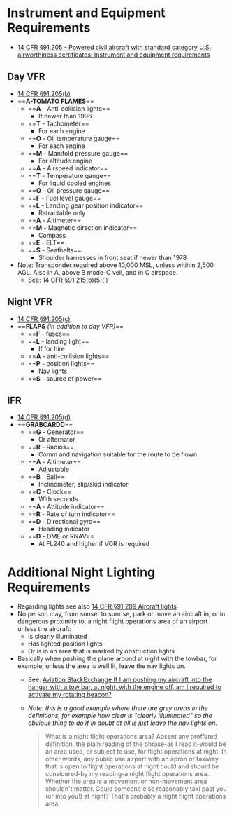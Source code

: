 # Instrument and Equipment Requirements

* [14 CFR &sect;91.205 - Powered civil aircraft with standard category U.S. airworthiness certificates: Instrument and equipment requirements](https://www.ecfr.gov/current/title-14/chapter-I/subchapter-F/part-91/subpart-C/section-91.205)

## Day VFR

* [14 CFR &sect;91.205(b)](https://www.ecfr.gov/current/title-14/part-91/section-91.205#p-91.205(b))
* ==**A-TOMATO FLAMES**==
  * ==**A** - Anti-collision lights==
    * If newer than 1996
  * ==**T** - Tachometer==
    * For each engine
  * ==**O** - Oil temperature gauge==
    * For each engine
  * ==**M** - Manifold pressure gauge==
    * For altitude engine
  * ==**A** - Airspeed indicator==
  * ==**T** - Temperature gauge==
    * For liquid cooled engines
  * ==**O** - Oil pressure gauge==
  * ==**F** - Fuel level gauge==
  * ==**L** - Landing gear position indicator==
    * Retractable only
  * ==**A** - Altimeter==
  * ==**M** - Magnetic direction indicator==
    * Compass
  * ==**E** - ELT==
  * ==**S** - Seatbelts==
    * Shoulder harnesses in front seat if newer than 1978
* Note: Transponder required above 10,000 MSL, unless witihin 2,500 AGL. Also in A, above B mode-C veil, and in C airspace.
  * See: [14 CFR &sect;91.215(b)(5)(i)](https://www.ecfr.gov/current/title-14/chapter-I/subchapter-F/part-91/subpart-C/section-91.215)

## Night VFR

* [14 CFR &sect;91.205(c)](https://www.ecfr.gov/current/title-14/part-91/section-91.205#p-91.205(c))
* ==**FLAPS** *(In addition to day VFR)*==
  * ==**F** - fuses==
  * ==**L** - landing light==
    * If for hire
  * ==**A** - anti-collision lights==
  * ==**P** - position lights==
    * Nav lights
  * ==**S** - source of power==

## IFR

* [14 CFR &sect;91.205(d)](https://www.ecfr.gov/current/title-14/part-91/section-91.205#p-91.205(d))
* ==**GRABCARDD**==
  * ==**G** - Generator==
    * Or alternator
  * ==**R** - Radios==
    * Comm and navigation suitable for the route to be flown
  * ==**A** - Altimeter==
    * Adjustable
  * ==**B** - Ball==
    * Inclinometer, slip/skid indicator
  * ==**C** - Clock==
    * With seconds
  * ==**A** - Attitude indicator==
  * ==**R** - Rate of turn indicator==
  * ==**D** - Directional gyro==
    * Heading indicator
  * ==**D** - DME or RNAV==
    * At FL240 and higher if VOR is required

# Additional Night Lighting Requirements

* Regarding lights see also [14 CFR &sect;91.209 Aircraft lights](https://www.ecfr.gov/current/title-14/chapter-I/subchapter-F/part-91/subpart-C/section-91.209)
* No person may, from sunset to sunrise, park or move an aircraft in, or in dangerous proximity to, a night flight operations area of an airport unless the aircraft:
  * Is clearly illuminated
  * Has lighted position lights
  * Or is in an area that is marked by obstruction lights
* Basically when pushing the plane around at night with the towbar, for example, unless the area is well lit, leave the nav lights on.
  * See: [Aviation StackExchange If I am pushing my aircraft into the hangar with a tow bar, at night, with the engine off, am I required to activate my rotating beacon?](https://aviation.stackexchange.com/questions/37097/if-i-am-pushing-my-aircraft-into-the-hangar-with-a-tow-bar-at-night-with-the-e/37307#37307)
  * *Note: this is a good example where there are grey areas in the definitions, for example how clear is "clearly illuminated" so the obvious thing to do if in doubt at all is just leave the nav lights on.*

    > What is a night flight operations area? Absent any proffered definition, the plain reading of the phrase-as I read it-would be an area used, or subject to use, for flight operations at night. In other words, any public use airport with an apron or taxiway that is open to flight operations at night could and should be considered-by my reading-a night flight operations area. Whether the area is a movement or non-movement area shouldn't matter. Could someone else reasonably taxi past you (or into you!) at night? That's probably a night flight operations area.
